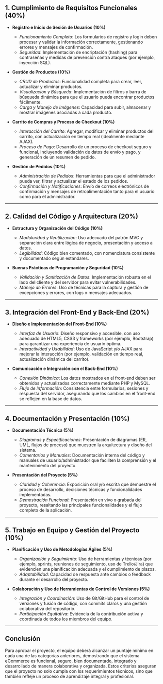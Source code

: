 ## **1. Cumplimiento de Requisitos Funcionales (40%)**

- **Registro e Inicio de Sesión de Usuarios (10%)**  
  - *Funcionamiento Completo*: Los formularios de registro y login deben procesar y validar la información correctamente, gestionando errores y mensajes de confirmación.  
  - *Seguridad*: Implementación de encriptación (hashing) para contraseñas y medidas de prevención contra ataques (por ejemplo, inyección SQL).

- **Gestión de Productos (10%)**  
  - *CRUD de Productos*: Funcionalidad completa para crear, leer, actualizar y eliminar productos.  
  - *Visualización y Búsqueda*: Implementación de filtros y barra de búsqueda dinámica para que el usuario pueda encontrar productos fácilmente.  
  - *Carga y Manejo de Imágenes*: Capacidad para subir, almacenar y mostrar imágenes asociadas a cada producto.

- **Carrito de Compras y Proceso de Checkout (10%)**  
  - *Interacción del Carrito*: Agregar, modificar y eliminar productos del carrito, con actualización en tiempo real (idealmente mediante AJAX).  
  - *Proceso de Pago*: Desarrollo de un proceso de checkout seguro y funcional, incluyendo validación de datos de envío y pago, y generación de un resumen de pedido.

- **Gestión de Pedidos (10%)**  
  - *Administración de Pedidos*: Herramientas para que el administrador pueda ver, filtrar y actualizar el estado de los pedidos.  
  - *Confirmación y Notificaciones*: Envío de correos electrónicos de confirmación y mensajes de retroalimentación tanto para el usuario como para el administrador.

---

## **2. Calidad del Código y Arquitectura (20%)**

- **Estructura y Organización del Código (10%)**  
  - *Modularidad y Reutilización*: Uso adecuado del patrón MVC y separación clara entre lógica de negocio, presentación y acceso a datos.  
  - *Legibilidad*: Código bien comentado, con nomenclatura consistente y documentado según estándares.

- **Buenas Prácticas de Programación y Seguridad (10%)**  
  - *Validación y Sanitización de Datos*: Implementación robusta en el lado del cliente y del servidor para evitar vulnerabilidades.  
  - *Manejo de Errores*: Uso de técnicas para la captura y gestión de excepciones y errores, con logs o mensajes adecuados.

---

## **3. Integración del Front-End y Back-End (20%)**

- **Diseño e Implementación del Front-End (10%)**  
  - *Interfaz de Usuario*: Diseño responsivo y accesible, con uso adecuado de HTML5, CSS3 y frameworks (por ejemplo, Bootstrap) para garantizar una experiencia de usuario óptima.  
  - *Interactividad y Usabilidad*: Uso de JavaScript y/o AJAX para mejorar la interacción (por ejemplo, validación en tiempo real, actualización dinámica del carrito).

- **Comunicación e Integración con el Back-End (10%)**  
  - *Conexión Dinámica*: Los datos mostrados en el front-end deben ser obtenidos y actualizados correctamente mediante PHP y MySQL.  
  - *Flujo de Información*: Consistencia entre formularios, sesiones y respuesta del servidor, asegurando que los cambios en el front-end se reflejen en la base de datos.

---

## **4. Documentación y Presentación (10%)**

- **Documentación Técnica (5%)**  
  - *Diagramas y Especificaciones*: Presentación de diagramas (ER, UML, flujos de proceso) que muestren la arquitectura y diseño del sistema.  
  - *Comentarios y Manuales*: Documentación interna del código y manuales de usuario/administrador que faciliten la comprensión y el mantenimiento del proyecto.

- **Presentación del Proyecto (5%)**  
  - *Claridad y Coherencia*: Exposición oral y/o escrita que demuestre el proceso de desarrollo, decisiones técnicas y funcionalidades implementadas.  
  - *Demostración Funcional*: Presentación en vivo o grabada del proyecto, resaltando las principales funcionalidades y el flujo completo de la aplicación.

---

## **5. Trabajo en Equipo y Gestión del Proyecto (10%)**

- **Planificación y Uso de Metodologías Ágiles (5%)**  
  - *Organización y Seguimiento*: Uso de herramientas y técnicas (por ejemplo, sprints, reuniones de seguimiento, uso de Trello/Jira) que evidencien una planificación adecuada y el cumplimiento de plazos.  
  - *Adaptabilidad*: Capacidad de respuesta ante cambios o feedback durante el desarrollo del proyecto.

- **Colaboración y Uso de Herramientas de Control de Versiones (5%)**  
  - *Integración y Coordinación*: Uso de Git/GitHub para el control de versiones y fusión de código, con commits claros y una gestión colaborativa del repositorio.  
  - *Participación Equitativa*: Evidencia de la contribución activa y coordinada de todos los miembros del equipo.

---

## **Conclusión**

Para aprobar el proyecto, el equipo deberá alcanzar un puntaje mínimo en cada una de las categorías anteriores, demostrando que el sistema eCommerce es funcional, seguro, bien documentado, integrado y desarrollado de manera colaborativa y organizada. Estos criterios aseguran que el proyecto no solo cumpla con los requerimientos técnicos, sino que también refleje un proceso de aprendizaje integral y profesional.